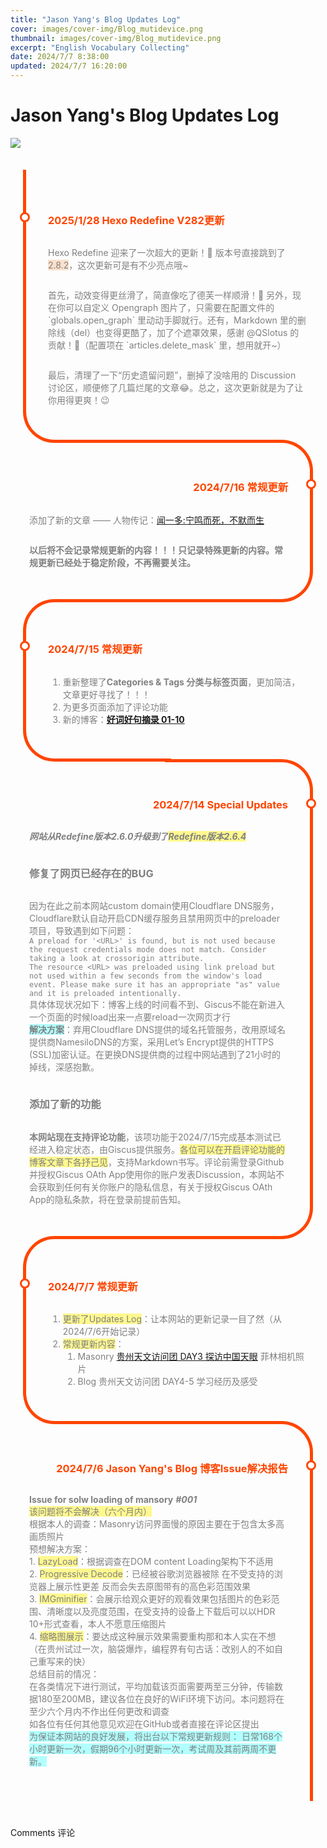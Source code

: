 ```yaml
---
title: "Jason Yang's Blog Updates Log"
cover: images/cover-img/Blog_mutidevice.png
thumbnail: images/cover-img/Blog_mutidevice.png
excerpt: "English Vocabulary Collecting" 
date: 2024/7/7 8:38:00
updated: 2024/7/7 16:20:00
---
```

# Jason Yang's Blog Updates Log
![](images/cover-img/Blog_mutidevice.png)

<style>
/* Timeline Container */
.timeline {
  margin: 20px auto;
  padding: 20px;
}

/* timelineCARD container */
.timelineCARD {
  position: relative;
}

/* setting padding based on even or odd */
.timelineCARD:nth-child(odd) {
  padding: 30px 0 30px 30px;
}
.timelineCARD:nth-child(even) {
  padding: 30px 30px 30px 0;
}
/* Global ::before */
.timelineCARD::before {
  content: "";
  position: absolute;
  width: 50%;
  border: solid orangered;
}

/* Setting the border of top, bottom, left */
.timelineCARD:nth-child(odd)::before {
  left: 0px;
  top: -4.5px;
  bottom: -4.5px;
  border-width: 5px 0 5px 5px;
  border-radius: 50px 0 0 50px;
}

/* Setting the border of top, bottom, right */
.timelineCARD:nth-child(even)::before {
  right: 0;
  top: 0;
  bottom: 0;
  border-width: 5px 5px 5px 0;
  border-radius: 0 50px 50px 0;
}

/* Removing the border if it is the first timelineCARD */
.timelineCARD:first-child::before {
  border-top: 0;
  border-top-left-radius: 0;
}

/* Removing the border if it is the last timelineCARD  and it's odd */
.timelineCARD:last-child:nth-child(odd)::before {
  border-bottom: 0;
  border-bottom-left-radius: 0;
}

/* Removing the border if it is the last timelineCARD  and it's even */
.timelineCARD:last-child:nth-child(even)::before {
  border-bottom: 0;
  border-bottom-right-radius: 0;
}

/* Information about the timeline */
.info {
  display: flex;
  flex-direction: column;
  background: var(--background-color);
  color: gray;
  border-radius: 20px;
  padding: 10px;
  box-shadow: 0px 0px 8px var(--default-text-color);
}

/* Title of the timelineCARD */
.title {
  color: orangered;
  position: relative;
}

/* Timeline dot  */
.title::before {
  content: "";
  box-sizing: initial;
  position: absolute;
  width: 10px;
  height: 10px;
  background: white;
  border-radius: 999px;
  border: 3px solid orangered;
}

/* text right if the timelineCARD is even  */
.timelineCARD:nth-child(even) > .info > .title {
  text-align: right;
}

/* setting dot to the left if the timelineCARD is odd */
.timelineCARD:nth-child(odd) > .info > .title::before {
  left: -45px;
}

/* setting dot to the right if the timelineCARD is odd */
.timelineCARD:nth-child(even) > .info > .title::before {
  right: -45px;
}
</style>

<div class="timeline">
  <div class="outer">
    <div class="timelineCARD">
      <div class="info">
        <h3 class="title">2025/1/28 Hexo Redefine V282更新</h3>
        <p>Hexo Redefine 迎来了一次超大的更新！🎉 版本号直接跳到了 <span style="background:rgba(240, 107, 5, 0.2)">2.8.2</span>，这次更新可是有不少亮点哦~</p>
        <p>首先，动效变得更丝滑了，简直像吃了德芙一样顺滑！🍫 另外，现在你可以自定义 Opengraph 图片了，只需要在配置文件的 `globals.open_graph` 里动动手脚就行。还有，Markdown 里的删除线（del）也变得更酷了，加了个遮罩效果，感谢 @QSlotus 的贡献！🎨（配置项在 `articles.delete_mask` 里，想用就开~）</p>
        <p>最后，清理了一下“历史遗留问题”，删掉了没啥用的 Discussion 讨论区，顺便修了几篇烂尾的文章😂。总之，这次更新就是为了让你用得更爽！😉</p>
      </div>
    </div>
    <div class="timelineCARD">
      <div class="info">
        <h3 class="title">2024/7/16 常规更新</h3>
        <p>添加了新的文章 —— 人物传记：<a href="/2024/07/16/闻一多：宁鸣而死,不默而生">闻一多:宁鸣而死，不默而生</a></p>
        <p><strong>以后将不会记录常规更新的内容！！！只记录特殊更新的内容。常规更新已经处于稳定阶段，不再需要关注。</strong></p>
      </div>
    </div>
    <div class="timelineCARD">
      <div class="info">
        <h3 class="title">2024/7/15 常规更新</h3>
        <ol>
        <li>重新整理了<strong>Categories &amp; Tags 分类与标签页面</strong>，更加简洁，文章更好寻找了！！！</li>
        <li>为更多页面添加了评论功能</li>
        <li>新的博客：<strong><a href="/2024/07/15/好词好句摘录%2001%20-%2010">好词好句摘录 01-10</a></strong>
        </ol>
      </div>
    </div>
    <div class="timelineCARD">
      <div class="info">
        <h3 class="title">2024/7/14 Special Updates</h3>
        <p><em><strong>网站从Redefine版本2.6.0升级到了<span style="background:#fff88f">Redefine版本2.6.4</span></strong></em></p>
        <h3 id="修复了网页已经存在的BUG"><a href="#修复了网页已经存在的BUG" class="headerlink" title="修复了网页已经存在的BUG"></a>修复了网页已经存在的BUG</h3><p>因为在此之前本网站custom domain使用Cloudflare DNS服务，Cloudflare默认自动开启CDN缓存服务且禁用网页中的preloader项目，导致遇到如下问题：<br><code>A preload for &#39;&lt;URL&gt;&#39; is found, but is not used because the request credentials mode does not match. Consider taking a look at crossorigin attribute.</code><br><code>The resource &lt;URL&gt; was preloaded using link preload but not used within a few seconds from the window&#39;s load event. Please make sure it has an appropriate &quot;as&quot; value and it is preloaded intentionally.</code><br>具体体现状况如下：博客上线的时间看不到、Giscus不能在新进入一个页面的时候load出来一点要reload一次网页才行<br><b><span style="background:#b1ffff">解决方案</span></b>：弃用Cloudflare DNS提供的域名托管服务，改用原域名提供商NamesiloDNS的方案，采用Let’s Encrypt提供的HTTPS (SSL)加密认证。在更换DNS提供商的过程中网站遇到了21小时的掉线，深感抱歉。</p>
        <h3 id="添加了新的功能"><a href="#添加了新的功能" class="headerlink" title="添加了新的功能"></a>添加了新的功能</h3><p><strong>本网站现在支持评论功能</strong>，该项功能于2024&#x2F;7&#x2F;15完成基本测试已经进入稳定状态，由Giscus提供服务。<span style="background:#fff88f">各位可以在开启评论功能的博客文章下各抒己见</span>，支持Markdown书写。评论前需登录Github并授权Giscus OAth App使用你的账户发表Discussion，本网站不会获取到任何有关你账户的隐私信息，有关于授权Giscus OAth App的隐私条款，将在登录前提前告知。</p>
      </div>
    </div>
    <div class="timelineCARD">
      <div class="info">
        <h3 class="title">2024/7/7 常规更新</h3>
        <ol>
        <li><span style="background:#fff88f">更新了Updates Log</span>：让本网站的更新记录一目了然（从2024&#x2F;7&#x2F;6开始记录）</li>
        <li><span style="background:#fff88f">常规更新内容</span>：<ol>
        <li>Masonry <a href="/masonry/masonry-links">贵州天文访问团 DAY3 探访中国天眼</a> 菲林相机照片</li>
        <li>Blog 贵州天文访问团 DAY4-5 学习经历及感受</li>
        </ol>
        </li>
        </ol>
      </div>
    </div>
    <div class="timelineCARD">
      <div class="info">
        <h3 class="title">2024/7/6 Jason Yang's Blog 博客Issue解决报告</h3>
        <p><strong>​Issue for solw loading of mansory</strong> <em><strong>#001</strong></em><br>​<span style="background:#fff88f">该问题将不会解决（六个月内）</span><br>​根据本人的调查：Masonry访问界面慢的原因主要在于包含太多高画质照片<br>​预想解决方案：<br>​1. <span style="background:#fff88f">LazyLoad</span>：根据调查在DOM content Loading架构下不适用<br>​2. <span style="background:#fff88f">Progressive Decode</span>：已经被谷歌浏览器被除 在不受支持的浏览器上展示性更差 反而会失去原图带有的高色彩范围效果<br>​3. <span style="background:#fff88f">IMGminifier</span>：会展示给观众更好的观看效果包括图片的色彩范围、清晰度以及亮度范围，在受支持的设备上下载后可以以HDR 10+形式查看，本人不愿意压缩图片<br>​4. <span style="background:#fff88f">缩略图展示</span>：要达成这种展示效果需要重构那和本人实在不想（在贵州试过一次，脑袋爆炸，编程界有句古话：改别人的不如自己重写来的快）<br>​总结目前的情况：<br>​在各类情况下进行测试，平均加载该页面需要两至三分钟，传输数据180至200MB，建议各位在良好的WiFi环境下访问。本问题将在至少六个月内不作出任何更改和调查<br>​如各位有任何其他意见欢迎在GitHub或者直接在评论区提出<br>​<span style="background:#b1ffff">为保证本网站的良好发展，将出台以下常规更新规则： 日常168个小时更新一次，假期96个小时更新一次，考试周及其前两周不更新。</span></p>
      </div>
    </div>
  </div>
</div>
<div class="comment-container px-2 sm:px-6 md:px-8 pb-8">
                <div class="comments-container mt-10 w-full ">
    <div id="comment-anchor" class="w-full h-2.5"></div>
    <div class="comment-area-title w-full my-1.5 md:my-2.5 text-xl md:text-3xl font-bold">
        Comments 评论
    </div>     
    <div id="giscus-container"></div>
    <script data-swup-reload-script defer>
        async function loadGiscus() {
            const giscusConfig = {
                'src': 'https://giscus.app/client.js',
                'data-repo': 'Jason-JP-Yang/Blog',
                'data-repo-id': 'R_kgDOLICk3w',
                'data-category': 'General',
                'data-category-id': 'DIC_kwDOLICk384Cgwf1',
                'data-mapping': 'url',
                'data-strict': '1',
                'data-reactions-enabled': '1',
                'data-emit-metadata': '1',
                'data-theme': 'preferred_color_scheme',
                'data-lang': 'en',
                'data-input-position': 'top',
                'data-loading': 'lazy',
                'crossorigin': 'anonymous',
                'async': true
            }
            const giscusScript = document.createElement('script');
            for (const key in giscusConfig) {
                giscusScript.setAttribute(key, giscusConfig[key]);
            }
            document.getElementById('giscus-container').appendChild(giscusScript);
        }
        if ('true') {
            let loadGiscusTimeout = setTimeout(() => {
                loadGiscus();
                clearTimeout(loadGiscusTimeout);
            }, 1000);
        } else {
            document.addEventListener('DOMContentLoaded', loadGiscus);
        }
    </script>
</div>
</div>